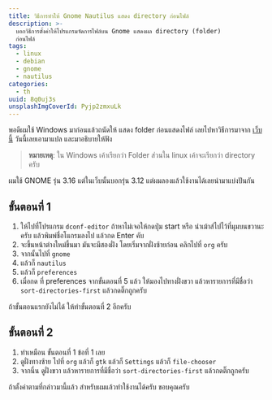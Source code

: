 ```yaml
---
title: วิธีการทำให้ Gnome Nautilus แสดง directory ก่อนไฟล์
description: >-
  บอกวิธีการตั้งค่าให้โปรแกรมจัดการไฟล์บน Gnome แสดงผล directory (folder)
  ก่อนไฟล์
tags:
  - linux
  - debian
  - gnome
  - nautilus
categories:
  - th
uuid: 8q0uj3s
unsplashImgCoverId: Pyjp2zmxuLk
---
```


พอดีผมใช้ Windows มาก่อนแล้วถนัดให้ แสดง folder ก่อนแสดงไฟล์ เลยไปหาวิธีการมาจาก [เว็บนี้](http://gexperts.com/wp/gnome-3-12-filesnautilus-sort-folders-before-files-issues/) 
วันนี้เลยเอามาแปล และมาอธิบายให้ฟัง

> **หมายเหตุ**: ใน Windows เค้าเรียกว่า Folder ส่วนใน linux เค้าจะเรียกว่า directory ครับ

ผมใช้ GNOME รุ่น 3.16 แต่ในเว็บนั้นบอกรุ่น 3.12 แต่ผมลองแล้วใช้งานได้เลยนำมาแบ่งปันกัน

## ขั้นตอนที่ 1
1. ให้ไปที่โปรแกรม `dconf-editor` ถ้าหาไม่เจอให้กดปุ่ม start หรือ นำเม้าส์ไปไว้ที่มุมบนขวานะครับ แล้วพิมพ์ชื่อโแกรมลงไป แล้วกด Enter คับ
2. จะขึ้นหน้าต่างใหม่ขึ้นมา มันจะมีสองฝั่ง โดยเริ่มจากฝั่งซ้ายก่อน คลิกไปที่ `org` ครับ
3. จากนั้นไปที่ `gnome`
4. แล้วก็ `nautilus`
5. แล้วก็ `preferences`
6. เมื่อกด ที่ preferences จากขั้นตอนที่ 5 แล้ว ให้มองไปทางฝั่งขวา แล้วหารายการที่มีชื่อว่า `sort-directories-first` แล้วกดติ๊กถูกครับ 

ถ้าขั้นตอนแรกยังไม่ได้ ให้ทำขั้นตอนที่ 2 อีกครับ

## ขั้นตอนที่ 2

1. ทำเหมือน ขั้นตอนที่ 1 ข้อที่ 1 เลย
2. ดูฝั่งทางซ้าย ไปที่ `org` แล้วก็ `gtk` แล้วก็ `Settings` แล้วก็ `file-chooser`
3. จากนี่น ดูฝั่งขวา แล้วหารายการที่มีชื่อว่า `sort-directories-first` แล้วกดติ๊กถูกครับ 

ถ้าตั้งค่าตามที่กล่าวมานี้แล้ว สำหรับผมแล้วทำใช้งานได้ครับ 
ขอบคุณครับ



